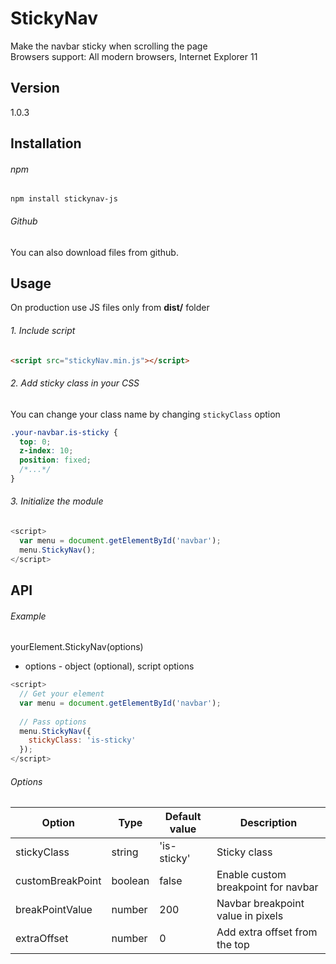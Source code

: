 # StickyNav
Make the navbar sticky when scrolling the page <br>
Browsers support: All modern browsers, Internet Explorer 11

## Version
1.0.3

## Installation

###### npm
```
npm install stickynav-js
```

###### Github
You can also download files from github.

## Usage
On production use JS files only from **dist/** folder

###### 1. Include script
```html
<script src="stickyNav.min.js"></script>  
```

###### 2. Add sticky class in your CSS
You can change your class name by changing `stickyClass` option 

```css
.your-navbar.is-sticky {
  top: 0;
  z-index: 10;
  position: fixed;
  /*...*/
}
```

###### 3. Initialize the module

```javascript
<script>
  var menu = document.getElementById('navbar');
  menu.StickyNav();
</script>
```

## API

###### Example
yourElement.StickyNav(options)

* options - object (optional), script options

```javascript
<script>
  // Get your element
  var menu = document.getElementById('navbar');
    
  // Pass options
  menu.StickyNav({
    stickyClass: 'is-sticky'
  });
</script>
```

###### Options

| Option  | Type | Default value | Description |
| ----- | ----- | ----- | ----- |
| stickyClass | string | 'is-sticky' | Sticky class |
| customBreakPoint | boolean | false | Enable custom breakpoint for navbar |
| breakPointValue | number | 200 | Navbar breakpoint value in pixels |
| extraOffset | number | 0 | Add extra offset from the top |
